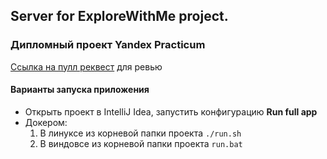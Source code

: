## Server for ExploreWithMe project.

### Дипломный проект Yandex Practicum
  [Ссылка на пулл реквест](https://github.com/sergey-oreshkin/java-explore-with-me/pull/9) для ревью
  
#### Варианты запуска приложения   
- Открыть проект в IntelliJ Idea, запустить конфигурацию **Run full app**
- Докером:
  1. В линуксе из корневой папки проекта `./run.sh`
  2. В виндовсе из корневой папки проекта `run.bat`
